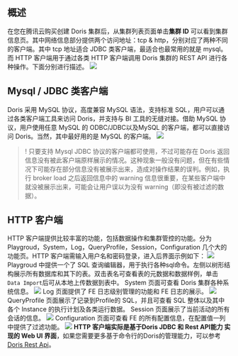 ## 概述
在您在腾讯云购买创建 Doris 集群后，从集群列表页面单击**集群 ID** 可以看到集群信息页。其中网络信息部分提供两个访问地址：tcp & http，分别对应了两种不同的客户端。其中 tcp 地址适合 JDBC 类客户端，最适合也最常用的就是 mysql。而 HTTP 客户端用于通过各类 HTTP 客户端调用 Doris 集群的 REST API 进行各种操作。下面分别进行描述。
![](https://qcloudimg.tencent-cloud.cn/raw/34ede319bfb5f96ea6c91288912fc42a.png)

## Mysql / JDBC 类客户端
Doris 采用 MySQL 协议，高度兼容 MySQL 语法，支持标准 SQL，用户可以通过各类客户端工具来访问 Doris，并支持与 BI 工具的无缝对接。借助 MySQL 协议，用户使用任意 MySQL 的 ODBC/JDBC以及MySQL 的客户端，都可以直接访问 Doris。当然，其中最好用的是 MySQL 的客户端。
![](https://qcloudimg.tencent-cloud.cn/raw/c2e787d644c7e8c96c0cbbe1f0b4af73.png)

>! 只要支持 Mysql JDBC 协议的客户端都可使用，不过可能存在 Doris 返回信息没有被此客户端原样展示的情况。这种现象一般没有问题，但在有些情况下可能存在部分信息没有被展示出来，造成对操作结果的误判。例如，执行 broker load 之后返回信息中的 warning 信息很重要，在某些客户端中就没被展示出来，可能会让用户误以为没有 warning（即没有被过滤的数据）。

## HTTP 客户端
HTTP 客户端提供比较丰富的功能，包括数据操作和集群管控的功能。分为 Playgroud，System，Log，QueryProfile，Session，Configuration 几个大的功能页。HTTP 客户端需输入用户名和密码登录，进入后界面示例如下：
![](https://qcloudimg.tencent-cloud.cn/raw/5c688161c53bb6c1cbc751db9a58e8cf.png)
Playgroud 中提供一个了 SQL 查询编辑器，用于执行各种sql命令。左侧以树形结构展示所有数据库和其下的表。双击表名可查看表的元数据和数据样例，单击`Data Import`后可从本地上传数据到表中。
System 页面可查看 Doris 集群各种系统信息。
![](https://qcloudimg.tencent-cloud.cn/raw/6f9ab8384670325841034e976c926890.png)
Log 页面提供了 FE 日志级别管理的功能和 FE 日志的展示。
![](https://qcloudimg.tencent-cloud.cn/raw/21eb42a44ebeec4d9e950f5eaf337867.png)
QueryProfile 页面展示了记录到Profile的 SQL，并且可查看 SQL 整体以及其中各个 Instance 的执行计划及各类运行数据。
Session 页面展示了当前活动的所有会话的信息。
![](https://qcloudimg.tencent-cloud.cn/raw/b44d5f4f4df3838d8f092a3846f83225.png)
Configuration 页面可查看 FE 的所有配置信息，在配置值一列中提供了过滤功能。
![](https://qcloudimg.tencent-cloud.cn/raw/7bdcb99174bbe42265e9a1c39f14843d.png)
**HTTP 客户端实际是基于Doris JDBC 和 Rest API能力 实现的 Web UI 界面**，如果您需要更多基于命令行的Doris的管理能力，可以参考 [Doris Rest Api](https://doris.apache.org/zh-CN/docs/admin-manual/http-actions/fe/connection-action)。

